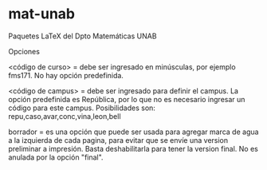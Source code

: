 # mat-unab
Paquetes LaTeX del Dpto Matemáticas UNAB

Opciones

<código de curso> =  debe ser ingresado en minúsculas, por ejemplo fms171. No hay opción predefinida.

<código de campus> = debe ser ingresado para definir el campus. La opción predefinida es República, por lo que no es necesario ingresar un código para este campus. Posibilidades son: repu,caso,avar,conc,vina,leon,bell

borrador = es una opción que puede ser usada para agregar marca de agua a la izquierda de cada pagina, para evitar que se envíe una version preliminar a impresión. Basta deshabilitarla para tener la version final. No es anulada por la opción "final".

